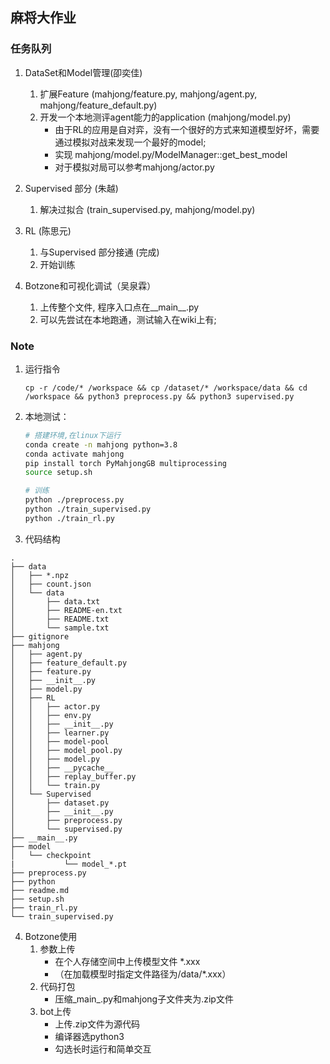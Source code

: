 ## 麻将大作业

### 任务队列

1. DataSet和Model管理(卲奕佳)
    1. 扩展Feature (mahjong/feature.py, mahjong/agent.py, mahjong/feature_default.py)
    2. 开发一个本地测评agent能力的application (mahjong/model.py)
        - 由于RL的应用是自对弈，没有一个很好的方式来知道模型好坏，需要通过模拟对战来发现一个最好的model;
        - 实现 mahjong/model.py/ModelManager::get_best_model
        - 对于模拟对局可以参考mahjong/actor.py

2. Supervised 部分 (朱越)
    1. 解决过拟合 (train_supervised.py, mahjong/model.py)

3. RL (陈思元)
    1. 与Supervised 部分接通 (完成)
    2. 开始训练

4. Botzone和可视化调试（吴泉霖）
    1. 上传整个文件, 程序入口点在__main__.py
    2. 可以先尝试在本地跑通，测试输入在wiki上有;

### Note
1. 运行指令
   ```shell
   cp -r /code/* /workspace && cp /dataset/* /workspace/data && cd /workspace && python3 preprocess.py && python3 supervised.py
   ```

2. 本地测试：
    ```sh
    # 搭建环境,在linux下运行
    conda create -n mahjong python=3.8
    conda activate mahjong
    pip install torch PyMahjongGB multiprocessing
    source setup.sh

    # 训练
    python ./preprocess.py
    python ./train_supervised.py
    python ./train_rl.py
    ```

3. 代码结构
```
.
├── data
│   ├── *.npz
│   ├── count.json
│   └── data
│       ├── data.txt
│       ├── README-en.txt
│       ├── README.txt
│       └── sample.txt
├── gitignore
├── mahjong
│   ├── agent.py
│   ├── feature_default.py
│   ├── feature.py
│   ├── __init__.py
│   ├── model.py
│   ├── RL
│   │   ├── actor.py
│   │   ├── env.py
│   │   ├── __init__.py
│   │   ├── learner.py
│   │   ├── model-pool
│   │   ├── model_pool.py
│   │   ├── model.py
│   │   ├── __pycache__
│   │   ├── replay_buffer.py
│   │   └── train.py
│   └── Supervised
│       ├── dataset.py
│       ├── __init__.py
│       ├── preprocess.py
│       └── supervised.py
├── __main__.py
├── model
│   └── checkpoint
|           └── model_*.pt
├── preprocess.py
├── python
├── readme.md
├── setup.sh
├── train_rl.py
└── train_supervised.py

```

4. Botzone使用
    1. 参数上传
        - 在个人存储空间中上传模型文件 *.xxx
        - （在加载模型时指定文件路径为/data/*.xxx）
    2. 代码打包
        - 压缩_main_.py和mahjong子文件夹为.zip文件
    3. bot上传
        - 上传.zip文件为源代码
        - 编译器选python3
        - 勾选长时运行和简单交互
